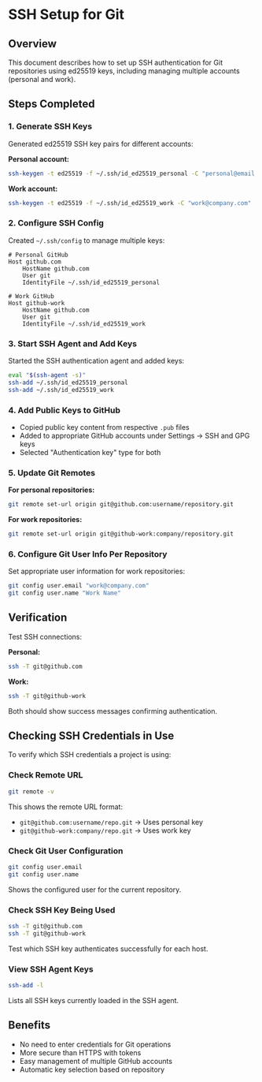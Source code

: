 # SSH Setup for Git

## Overview
This document describes how to set up SSH authentication for Git repositories using ed25519 keys, including managing multiple accounts (personal and work).

## Steps Completed

### 1. Generate SSH Keys
Generated ed25519 SSH key pairs for different accounts:

**Personal account:**
```bash
ssh-keygen -t ed25519 -f ~/.ssh/id_ed25519_personal -C "personal@email.com"
```

**Work account:**
```bash
ssh-keygen -t ed25519 -f ~/.ssh/id_ed25519_work -C "work@company.com"
```

### 2. Configure SSH Config
Created `~/.ssh/config` to manage multiple keys:
```
# Personal GitHub
Host github.com
    HostName github.com
    User git
    IdentityFile ~/.ssh/id_ed25519_personal

# Work GitHub
Host github-work
    HostName github.com
    User git
    IdentityFile ~/.ssh/id_ed25519_work
```

### 3. Start SSH Agent and Add Keys
Started the SSH authentication agent and added keys:
```bash
eval "$(ssh-agent -s)"
ssh-add ~/.ssh/id_ed25519_personal
ssh-add ~/.ssh/id_ed25519_work
```

### 4. Add Public Keys to GitHub
- Copied public key content from respective `.pub` files
- Added to appropriate GitHub accounts under Settings → SSH and GPG keys
- Selected "Authentication key" type for both

### 5. Update Git Remotes
**For personal repositories:**
```bash
git remote set-url origin git@github.com:username/repository.git
```

**For work repositories:**
```bash
git remote set-url origin git@github-work:company/repository.git
```

### 6. Configure Git User Info Per Repository
Set appropriate user information for work repositories:
```bash
git config user.email "work@company.com"
git config user.name "Work Name"
```

## Verification
Test SSH connections:

**Personal:**
```bash
ssh -T git@github.com
```

**Work:**
```bash
ssh -T git@github-work
```

Both should show success messages confirming authentication.

## Checking SSH Credentials in Use

To verify which SSH credentials a project is using:

### Check Remote URL
```bash
git remote -v
```
This shows the remote URL format:
- `git@github.com:username/repo.git` → Uses personal key
- `git@github-work:company/repo.git` → Uses work key

### Check Git User Configuration
```bash
git config user.email
git config user.name
```
Shows the configured user for the current repository.

### Check SSH Key Being Used
```bash
ssh -T git@github.com
ssh -T git@github-work
```
Test which SSH key authenticates successfully for each host.

### View SSH Agent Keys
```bash
ssh-add -l
```
Lists all SSH keys currently loaded in the SSH agent.

## Benefits
- No need to enter credentials for Git operations
- More secure than HTTPS with tokens
- Easy management of multiple GitHub accounts
- Automatic key selection based on repository